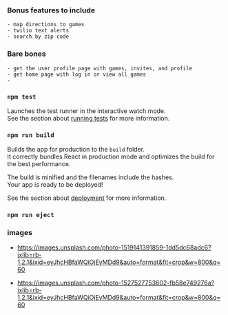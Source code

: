 ### Bonus features to include 
    - map directions to games
    - twilio text alerts
    - search by zip code

### Bare bones
    - get the user profile page with games, invites, and profile
    - get home page with log in or view all games
    - 

### `npm test`

Launches the test runner in the interactive watch mode.<br>
See the section about [running tests](https://facebook.github.io/create-react-app/docs/running-tests) for more information.

### `npm run build`

Builds the app for production to the `build` folder.<br>
It correctly bundles React in production mode and optimizes the build for the best performance.

The build is minified and the filenames include the hashes.<br>
Your app is ready to be deployed!

See the section about [deployment](https://facebook.github.io/create-react-app/docs/deployment) for more information.

### `npm run eject`

### images
- https://images.unsplash.com/photo-1519141391859-1dd5dc68adc6?ixlib=rb-1.2.1&ixid=eyJhcHBfaWQiOjEyMDd9&auto=format&fit=crop&w=800&q=60

- https://images.unsplash.com/photo-1527527753602-fb58e749276a?ixlib=rb-1.2.1&ixid=eyJhcHBfaWQiOjEyMDd9&auto=format&fit=crop&w=800&q=60